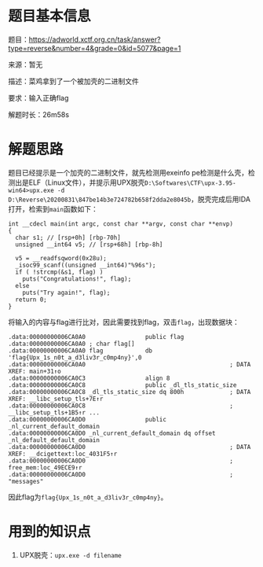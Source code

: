 # 题目基本信息

题目：https://adworld.xctf.org.cn/task/answer?type=reverse&number=4&grade=0&id=5077&page=1

来源：暂无

描述：菜鸡拿到了一个被加壳的二进制文件

要求：输入正确flag

解题时长：26m58s

# 解题思路

题目已经提示是一个加壳的二进制文件，就先检测用exeinfo pe检测是什么壳，检测出是ELF（Linux文件），并提示用UPX脱壳`D:\Softwares\CTF\upx-3.95-win64>upx.exe -d D:\Reverse\20200831\847be14b3e724782b658f2dda2e8045b`，脱壳完成后用IDA打开，检索到`main`函数如下：

```
int __cdecl main(int argc, const char **argv, const char **envp)
{
  char s1; // [rsp+0h] [rbp-70h]
  unsigned __int64 v5; // [rsp+68h] [rbp-8h]

  v5 = __readfsqword(0x28u);
  _isoc99_scanf((unsigned __int64)"%96s");
  if ( !strcmp(&s1, flag) )
    puts("Congratulations!", flag);
  else
    puts("Try again!", flag);
  return 0;
}
```

将输入的内容与flag进行比对，因此需要找到flag，双击`flag`，出现数据块：

```
.data:00000000006CA0A0                 public flag
.data:00000000006CA0A0 ; char flag[]
.data:00000000006CA0A0 flag            db 'flag{Upx_1s_n0t_a_d3liv3r_c0mp4ny}',0
.data:00000000006CA0A0                                         ; DATA XREF: main+31↑o
.data:00000000006CA0C3                 align 8
.data:00000000006CA0C8                 public _dl_tls_static_size
.data:00000000006CA0C8 _dl_tls_static_size dq 800h             ; DATA XREF: __libc_setup_tls+7E↑r
.data:00000000006CA0C8                                         ; __libc_setup_tls+1B5↑r ...
.data:00000000006CA0D0                 public _nl_current_default_domain
.data:00000000006CA0D0 _nl_current_default_domain dq offset _nl_default_default_domain
.data:00000000006CA0D0                                         ; DATA XREF: __dcigettext:loc_4031F5↑r
.data:00000000006CA0D0                                         ; free_mem:loc_49ECE9↑r
.data:00000000006CA0D0                                         ; "messages"
```

因此flag为`flag{Upx_1s_n0t_a_d3liv3r_c0mp4ny}`。

# 用到的知识点

1. UPX脱壳：`upx.exe -d filename`